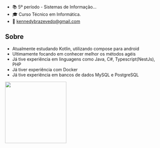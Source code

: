 
- 📚 5º período - Sistemas de Informação...
- 🎓 Curso Técnico em Informática.
- 📧 kennedybrazevedo@gmail.com

<h2>Sobre</h2>
<ul>
<li>Atualmente estudando Kotlin, utilizando compose para android</li>
<li>Ultimamente focando em conhecer melhor os métodos agéis</li>
<li>Já tive experiência em linguagens como Java, C#, Typescript(NestJs), PHP</li>
<li>Já tiver experiência com Docker</li>
<li>Já tive experiência em bancos de dados MySQL e PostgreSQL</li>
</ul>

<a href="https://github.com/anuraghazra/convoychat">
  <img height=200 align="center" src="https://github-readme-stats.vercel.app/api/top-langs?username=KennedyJrAzevedo&layout=compact&langs_count=8&card_width=320&theme=dark" />
</a>
